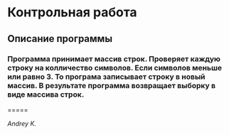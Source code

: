 
# Контрольная работа 
## Описание программы

### Программа принимает массив строк. Проверяет каждую строку на колличество символов. Если символов меньше или равно 3. То програма записывает строку в новый массив. В результате программа возвращает выборку в виде массива строк.  

=====

_Andrey K._
